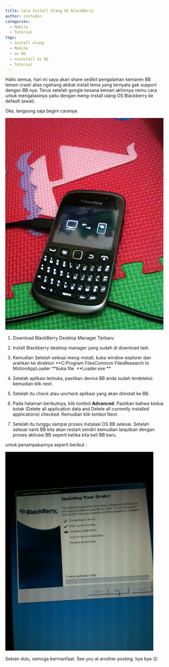 ```yaml
---
title: Cara Install Ulang OS BlackBerry
author: justudin
categories:
  - Mobile
  - Tutorial
tags:
  - install ulang
  - Mobile
  - os bb
  - reinstall os bb
  - Tutorial
---
```

Hallo semua, hari ini saya akan share sedikit pengalaman kemaren BB temen crash alias ngehang akibat install tema yang ternyata gak support dengan BB nya. Terus setelah google kesana kemari akhirnya nemu cara untuk mengatasinya yaitu dengan meng-install ulang OS Blackberry ke default (awal). 

Oke, langsung saja begini caranya. 

[<img class="aligncenter" alt="Re-install OS BB" src="/files/uploads/2013/01/img_00041.jpg" width="500" height="666" />](/files/uploads/2013/01/img_00041.jpg)

1. Download BlackBerry Desktop Manager Terbaru

2. Install Blackberry desktop manager yang sudah di download tadi.

3. Kemudian Setelah selesai meng-install, buka window explorer dan arahkan ke direktori **C:Program FilesCommon FilesResearch In MotionAppLoader **buka file  **Loader.exe **

4. Setelah aplikasi terbuka, pastikan device BB anda sudah terdeteksi. kemudian klik next.

5. Setelah itu check atau uncheck aplikasi yang akan diinstall ke BB.

6. Pada halaman berikutnya, klik tombol **Advanced**. Pastikan bahwa kedua kotak (Delete all application data and Delete all currently installed applications) checked. Kemudian klik tombol Next.

7. Setelah itu tunggu sampai proses instalasi OS BB selesai. Setelah selesai nanti BB kita akan restart sendiri kemudian lanjutkan dengan proses aktivasi BB seperti ketika kita beli BB baru.

untuk penampakannya seperti berikut :

[<img class="aligncenter size-large wp-image-85" alt="IMG_0005[1]" src="/files/uploads/2013/01/img_00051.jpg?w=468" width="468" height="625" />](/files/uploads/2013/01/img_00051.jpg)



  Sekian dulu, semoga bermanfaat. See you at another posting. bye bye 😉
